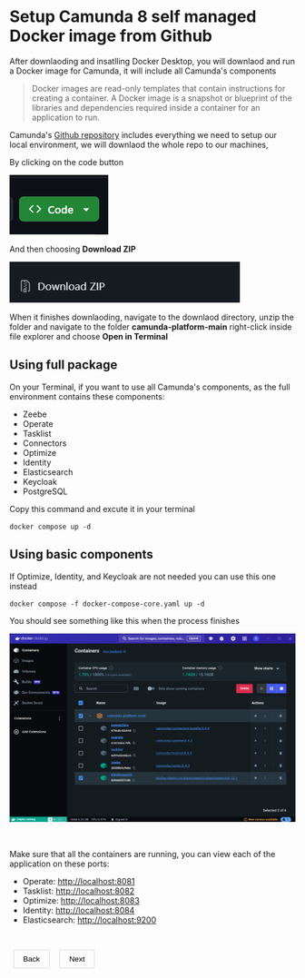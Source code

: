 <style>
    h1 a {
        display: none;
    }
    button {
        background-color: transparent;
        padding: 0.5rem 1rem;
        cursor: pointer;
        border: none;
        box-shadow: rgba(0, 0, 0, 0.02) 0px 1px 3px 0px, rgba(27, 31, 35, 0.15) 0px 0px 0px 1px;
    }
     button a {
        text-decoration: none;
        color: black;
    }
</style>

# Setup Camunda 8 self managed Docker image from Github

After downlaoding and insatlling Docker Desktop, you will downlaod and run a Docker image for Camunda, it will include all Camunda's components

> Docker images are read-only templates that contain instructions for creating a container. A Docker image is a snapshot or blueprint of the libraries and dependencies required inside a container for an application to run.

Camunda's [Github repository](https://github.com/camunda/camunda-platform) includes everything we need to setup our local environment, we will downlaod the whole repo to our machines, <br>

By clicking on the code button <br>

<img src = "code.png">

And then choosing **Download ZIP**

<img src = "zip.png">

When it  finishes downlaoding, navigate to the downlaod directory, unzip the folder and navigate to the folder **camunda-platform-main** right-click inside file explorer and choose **Open in Terminal**

## Using full package

On your Terminal, if you want to use all Camunda's components, as the full environment contains these components:

* Zeebe
* Operate
* Tasklist
* Connectors
* Optimize
* Identity
* Elasticsearch
* Keycloak
* PostgreSQL

Copy this command and excute it in your terminal

```
docker compose up -d
```

## Using basic components

If Optimize, Identity, and Keycloak are not needed you can use this one instead

```
docker compose -f docker-compose-core.yaml up -d
```

You should see something like this when the process finishes

<img src = "dockerfinal.png">

&nbsp;

Make sure that all the containers are running, you can view each of the application on these ports:

* Operate: [http://localhost:8081](http://localhost:8081)
* Tasklist: [http://localhost:8082](http://localhost:8082)
* Optimize: [http://localhost:8083](http://localhost:8083)
* Identity: [http://localhost:8084](http://localhost:8084)
* Elasticsearch: [http://localhost:9200](http://localhost:9200)

&nbsp;

&nbsp;
<button><a href="https://emam96.github.io/Camunda_Setup/Docker">Back</a></button>
&nbsp;
&nbsp;
<button><a href="https://emam96.github.io/Camunda_Setup/webModeler">Next</a></button>
